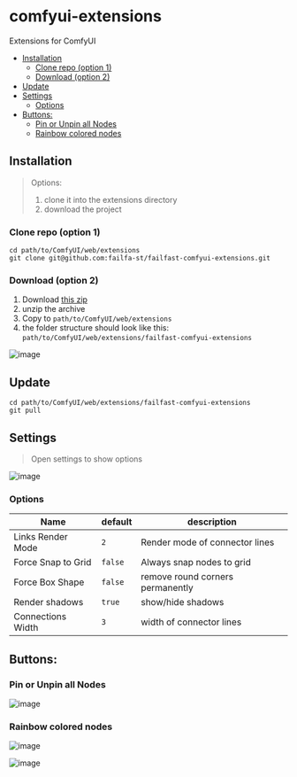 # comfyui-extensions

Extensions for ComfyUI

<!-- toc -->

- [Installation](#installation)
  * [Clone repo (option 1)](#clone-repo-option-1)
  * [Download (option 2)](#download-option-2)
- [Update](#update)
- [Settings](#settings)
  * [Options](#options)
- [Buttons:](#buttons)
  * [Pin or Unpin all Nodes](#pin-or-unpin-all-nodes)
  * [Rainbow colored nodes](#rainbow-colored-nodes)

<!-- tocstop -->

## Installation

> Options:  
> 1. clone it into the extensions directory  
> 2. download the project  

### Clone repo (option 1)

```shell
cd path/to/ComfyUI/web/extensions
git clone git@github.com:failfa-st/failfast-comfyui-extensions.git
```

### Download (option 2)

1. Download [this zip](https://github.com/failfa-st/failfast-comfyui-extensions/archive/refs/heads/main.zip)
2. unzip the archive
3. Copy to `path/to/ComfyUI/web/extensions`
4. the folder structure should look like this: `path/to/ComfyUI/web/extensions/failfast-comfyui-extensions`

![image](https://github.com/failfa-st/failfast-comfyui-extensions/assets/1148334/6d08fd63-5309-44f8-934a-e120a48c0798)

## Update

```shell
cd path/to/ComfyUI/web/extensions/failfast-comfyui-extensions
git pull
```


## Settings

> Open settings to show options

![image](https://github.com/failfa-st/comfyui-extensions/assets/1148334/6efb211a-3215-4fcb-89c5-89ff0a2ece63)

### Options

| Name               | default | description                      |
| ------------------ | ------- | -------------------------------- |
| Links Render Mode  | `2`     | Render mode of connector lines   |
| Force Snap to Grid | `false` | Always snap nodes to grid        |
| Force Box Shape    | `false` | remove round corners permanently |
| Render shadows     | `true`  | show/hide shadows                |
| Connections Width  | `3`     | width of connector lines         |

## Buttons:

### Pin or Unpin all Nodes

![image](https://github.com/failfa-st/comfyui-extensions/assets/1148334/27c4c79c-2caf-40e9-b9f4-129456b460f0)

### Rainbow colored nodes

![image](https://github.com/failfa-st/failfast-comfyui-extensions/assets/1148334/21a5e26d-431c-48a1-bdbf-25a981ebe42e)

![image](https://github.com/failfa-st/failfast-comfyui-extensions/assets/1148334/12cf5a67-3ea9-4fd4-bd42-9a60333b40da)

